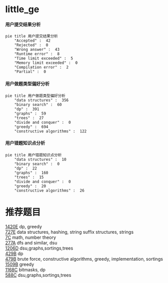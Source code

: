 # little_ge

<!-- tabs:start -->



#### **用户提交结果分析**

```mermaid
pie title 用户提交结果分析
    "Accepted" :  42
    "Rejected" :  0
    "Wrong answer" :  43
    "Runtime error" :  8
    "Time limit exceeded" :  5
    "Memory limit exceeded" :  0
    "Compilation error" :  2
    "Partial" :  0
```

#### **用户做题类型偏好分析**

```mermaid
pie title 用户做题类型偏好分析
    "data structures" :  356
    "binary search" :  60
    "dp" :  391
    "graphs" :  59
    "trees" :  27
    "divide and conquer" :  0
    "greedy" :  694
    "constructive algorithms" :  122
```
#### **用户错题知识点分析**

```mermaid
pie title 用户错题知识点分析
    "data structures" :  10
    "binary search" :  0
    "dp" :  22
    "graphs" :  160
    "trees" :  15
    "divide and conquer" :  0
    "greedy" :  20
    "constructive algorithms" :  26
```



<!-- tabs:end -->
# 推荐题目
[1420E](https://codeforces.com/contest/1420/problem/E)		dp,
                        greedy		  
[727E](https://codeforces.com/contest/727/problem/E)		data structures,
                        hashing,
                        string suffix structures,
                        strings		  
[7C](https://codeforces.com/contest/7/problem/C)		math,
                        number theory		  
[277A](https://codeforces.com/contest/277/problem/A)		dfs and similar,
                        dsu		  
[1206D](https://codeforces.com/contest/1206/problem/D)		dsu,graphs,sortings,trees		  
[429B](https://codeforces.com/contest/429/problem/B)		dp		  
[479B](https://codeforces.com/contest/479/problem/B)		brute force,
                        constructive algorithms,
                        greedy,
                        implementation,
                        sortings		  
[1509B](https://codeforces.com/contest/1509/problem/B)		greedy		  
[1168C](https://codeforces.com/contest/1168/problem/C)		bitmasks,
                        dp		  
[588C](https://codeforces.com/contest/588/problem/C)		dsu,graphs,sortings,trees		  
